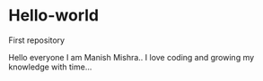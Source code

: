 # Hello-world
First repository

Hello everyone
I am Manish Mishra..  I love coding and growing my knowledge with time...
